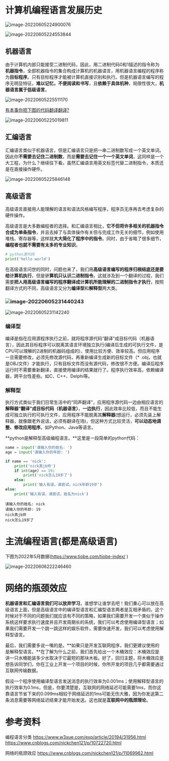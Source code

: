 # 计算机编程语言发展历史

![image-20220605224900076](01-04-计算机编程语言.assets/image-20220605224900076.png)



![image-20220605224553844](01-04-计算机编程语言.assets/image-20220605224553844.png)

## 机器语言

由于计算机内部只能接受二进制代码，因此，用二进制代码0和1描述的指令称为**机器指令**，全部机器指令的集合构成计算机的机器语言，用机器语言编程的程序称为**目标程序**。只有目标程序才能被计算机直接识别和执行。但是机器语言编写的程序无明显特征，**难以记忆，不便阅读和书写**，且**依赖于具体机种**，局限性很大，**机器语言属于低级语言**。



![image-20220605225511170](01-04-计算机编程语言.assets/image-20220605225511170.png)

<u>有本事你把下图的代码翻译翻译?</u>  

![image-20220605225019811](01-04-计算机编程语言.assets/image-20220605225019811.png)

## 汇编语言

汇编语言类似于机器语言，但是汇编语言只是把一串二进制数写成一个英文单词。因此你**不需要去记住二进制数**，而是**需要去记住一个一个英文单词**，这同样是一个大工程，为什么？继续往下看。虽然汇编语言用英文标签代替二进制指令，本质还是在直接操作硬件。

![image-20220605225846148](01-04-计算机编程语言.assets/image-20220605225846148.png)

## 高级语言

高级语言直接用人能理解的语言和语法风格编写程序，程序员无序再去考虑复杂的硬件操作。

高级语言是大多数编程者的选择。和汇编语言相比，**它不但将许多相关的机器指令合成为单条指令**，并且去掉了与具体操作有关但与完成工作无关的细节，例如使用堆栈、寄存器等，这样就**大大简化了程序中的指令**。同时，由于省略了很多细节，**编程者也就不需要有太多的专业知识**。

```python
# python源代码
print('hello world')
```

在高级语言问世的同时，问题也来了，我们用**高级语言编写的程序归根结底还是要给计算机执行**，但是**计算机只认识二进制指令**。这就涉及到一个翻译的过程，我们需要**把人用高级语言编写的程序翻译成计算机所能理解的二进制指令才执行**，按照翻译方式的不同，高级语言又分为**编译型**和**解释型**两大类。

### ![image-20220605231440243](01-04-计算机编程语言.assets/image-20220605231440243.png)



![image-20220605231142240](01-04-计算机编程语言.assets/image-20220605231142240.png)

### 编译型

编译是指在应用源程序执行之前，就将程序源代码“翻译”成目标代码（机器语言），因此其目标程序可以脱离其语言环境独立执行(编译后生成的可执行文件，是CPU可以理解的2进制的机器码组成的)，使用比较方便、效率较高。但应用程序一旦需要修改，必须先修改源代码，再重新编译生成新的目标文件（* .obj，也就是OBJ文件）才能执行，只有目标文件而没有源代码，修改很不方便。编译后程序运行时不需要重新翻译，直接使用编译的结果就行了。程序执行效率高，依赖编译器，跨平台性差些。如C、C++、Delphi等。

### 解释型

执行方式类似于我们日常生活中的“同声翻译”，应用程序源代码一边由相应语言的**解释器“翻译”成目标代码（机器语言）**，**一边执行**，因此效率比较低，而且不能生成可独立执行的可执行文件，应用程序不能脱离其**解释器**(想运行，必须先装上解释器，就像跟老外说话，必须有翻译在场)，但这种方式比较灵活，**可以动态地调整、修改应用程序**。如Python、Java等语言。

**python是解释型高级编程语言。**这里是一段简单的python代码：

```python
name = input('请输入你的姓名: ')
age = input('请输入你的年龄: ')

if name == 'nick':
    print('nick真jb帅')
    if int(age) == 19:
        print('nick怎么19岁了')
    else:
        print('输入有误，请尝试，nick年龄19岁')
else:
    print('输入有误，请尝试，姓名为nick')
```

```
请输入你的姓名: nick
请输入你的年龄: 19
nick真jb帅
nick怎么19岁了
```

# 主流编程语言(都是高级语言)

下图为2022年5月数据(https://www.tiobe.com/tiobe-index/ )

![image-20220606222246460](01-04-计算机编程语言.assets/image-20220606222246460.png)

# 网络的瓶颈效应

**机器语言和汇编语言我们可以放弃学习**，谁想学让谁学去吧！我们重心可以放在高级语言上面，但是高级语言中的编译型语言和汇编型语言两者是互相矛盾的。这个时候对于不同的问题我们就应该有不同的策略，如果我们需要开发一个类似于操作系统这样要求执行速度并且开发周期长的系统，我们可以考虑使用编译型语言；如果我们需要开发一个跳一跳这样的娱乐软件，需要快速开发，我们可以考虑使用解释型语言。

最后，我们需要多说一嘴的是。**如果只是开发互联网程序，我们更建议使用的是解释型语言。**在了解为什么之前，我们首先给出一个木桶效应：木桶效应是讲一只水桶能装多少水取决于它最短的那块木板。好了，回归主题，将木桶效应是想告诉同学们，你在工业上开发一个项目的时候，你所开发的项目几乎都需要通过互联网传输数据。

假设一个程序使用编译型语言发送消息的执行效率为0.001ms；使用解释型语言的执行效率为0.1ms，但是，你要清楚是，互联网的网络延迟可能需要1ms，而你这靠语言节省下来的0.099ms相较于网络延迟的1ms可能无伤大雅，因为你发送第二条消息需要等网络延迟结束才能开始发送。这也就是**互联网中的瓶颈理论**。

# 参考资料

编程语言分类 https://www.w3xue.com/exp/article/20194/31956.html  https://www.cnblogs.com/nickchen121/p/10722720.html

网络的瓶颈效应 https://www.cnblogs.com/nickchen121/p/11069962.html